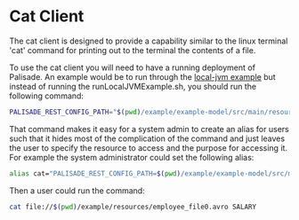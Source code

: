 <!--
/*
 * Copyright 2019 Crown Copyright
 *
 * Licensed under the Apache License, Version 2.0 (the "License");
 * you may not use this file except in compliance with the License.
 * You may obtain a copy of the License at
 *
 *     http://www.apache.org/licenses/LICENSE-2.0
 *
 * Unless required by applicable law or agreed to in writing, software
 * distributed under the License is distributed on an "AS IS" BASIS,
 * WITHOUT WARRANTIES OR CONDITIONS OF ANY KIND, either express or implied.
 * See the License for the specific language governing permissions and
 * limitations under the License.
 */
-->
# Cat Client

The cat client is designed to provide a capability similar to the linux terminal 'cat' command for printing out to the terminal the contents of a file.

To use the cat client you will need to have a running deployment of Palisade. An example would be to run through the [local-jvm example](../../example/deployment/local-jvm/README.md) 
but instead of running the runLocalJVMExample.sh, you should run the following command: 
```bash
PALISADE_REST_CONFIG_PATH="$(pwd)/example/example-model/src/main/resources/configRest.json" java -cp $(pwd)/client-impl/cat-client/target/cat-client-*-shaded.jar CatClient Alice file://$(pwd)/example/resources/employee_file0.avro SALARY
```

That command makes it easy for a system admin to create an alias for users such that it hides most of the complication of the command and just leaves the user to specify the resource to access and the purpose for accessing it. For example the system administrator could set the following alias:
```bash
alias cat="PALISADE_REST_CONFIG_PATH=$(pwd)/example/example-model/src/main/resources/configRest.json java -cp $(pwd)/client-impl/cat-client/target/cat-client-*-shaded.jar CatClient "'$(whoami)'
```

Then a user could run the command:
```bash
cat file://$(pwd)/example/resources/employee_file0.avro SALARY
```